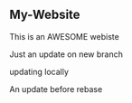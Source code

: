 ## My-Website

This is an AWESOME webiste

Just an update on new branch

updating locally

An update before rebase
